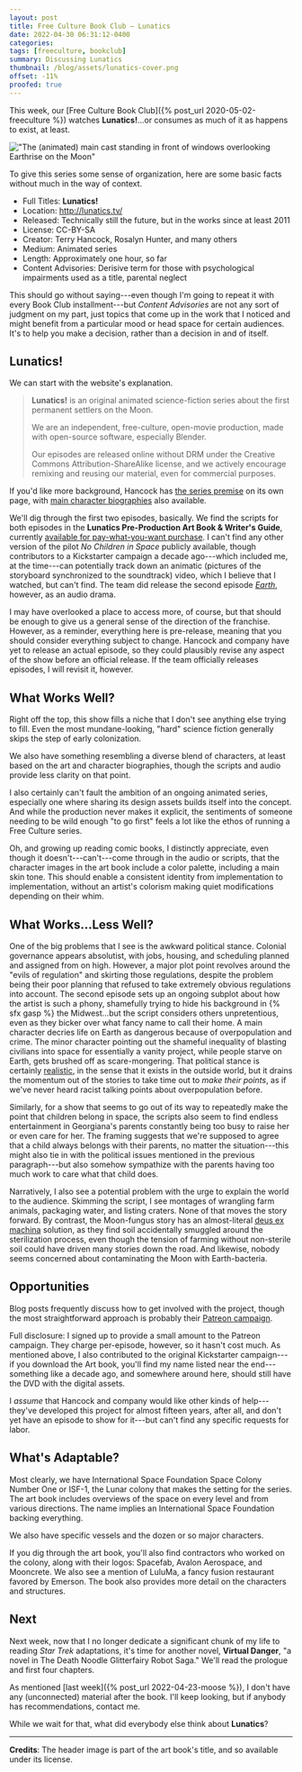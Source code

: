 ```yaml
---
layout: post
title: Free Culture Book Club — Lunatics
date: 2022-04-30 06:31:12-0400
categories:
tags: [freeculture, bookclub]
summary: Discussing Lunatics
thumbnail: /blog/assets/lunatics-cover.png
offset: -11%
proofed: true
---
```


This week, our [Free Culture Book Club]({% post_url 2020-05-02-freeculture %}) watches **Lunatics!**...or consumes as much of it as happens to exist, at least.

!["The (animated) main cast standing in front of windows overlooking Earthrise on the Moon"](/blog/assets/lunatics-cover.png "Those of the inappropriate collective name...")

To give this series some sense of organization, here are some basic facts without much in the way of context.

 * Full Titles:  **Lunatics!**
 * Location:  <http://lunatics.tv/>
 * Released:  Technically still the future, but in the works since at least 2011
 * License:  CC-BY-SA
 * Creator:  Terry Hancock, Rosalyn Hunter, and many others
 * Medium:  Animated series
 * Length:  Approximately one hour, so far
 * Content Advisories:  Derisive term for those with psychological impairments used as a title, parental neglect

This should go without saying---even though I'm going to repeat it with every Book Club installment---but *Content Advisories* are not any sort of judgment on my part, just topics that come up in the work that I noticed and might benefit from a particular mood or head space for certain audiences.  It's to help you make a decision, rather than a decision in and of itself.

## Lunatics!

We can start with the website's explanation.

 > **Lunatics!** is an original animated science-fiction series about the first permanent settlers on the Moon.
 >
 > We are an independent, free-culture, open-movie production, made with open-source software, especially Blender.
 >
 > Our episodes are released online without DRM under the Creative Commons Attribution-ShareAlike license, and we actively encourage remixing and reusing our material, even for commercial purposes.

If you'd like more background, Hancock has [the series premise](http://wp.lunatics.tv/?page_id=5) on its own page, with [main character biographies](http://lunatics.tv/characters.html) also available.

We'll dig through the first two episodes, basically.  We find the scripts for both episodes in the **Lunatics Pre-Production Art Book & Writer's Guide**, currently [available <i class="fas fa-file-pdf"></i> for pay-what-you-want purchase](https://anansispace.gumroad.com/).  I can't find any other version of the pilot *No Children in Space* publicly available, though contributors to a Kickstarter campaign a decade ago---which included me, at the time---can potentially track down an animatic (pictures of the storyboard synchronized to the soundtrack) video, which I believe that I watched, but can't find.  The team did release the second episode [*Earth*](http://wp.lunatics.tv/?p=2871), however, as an audio drama.

I may have overlooked a place to access more, of course, but that should be enough to give us a general sense of the direction of the franchise.  However, as a reminder, everything here is pre-release, meaning that you should consider everything subject to change.  Hancock and company have yet to release an actual episode, so they could plausibly revise any aspect of the show before an official release.  If the team officially releases episodes, I will revisit it, however.

## What Works Well?

Right off the top, this show fills a niche that I don't see anything else trying to fill.  Even the most mundane-looking, "hard" science fiction generally skips the step of early colonization.

We also have something resembling a diverse blend of characters, at least based on the art and character biographies, though the scripts and audio provide less clarity on that point.

I also certainly can't fault the ambition of an ongoing animated series, especially one where sharing its design assets builds itself into the concept.  And while the production never makes it explicit, the sentiments of someone needing to be wild enough "to go first" feels a lot like the ethos of running a Free Culture series.

Oh, and growing up reading comic books, I distinctly appreciate, even though it doesn't---can't---come through in the audio or scripts, that the character images in the art book include a color palette, including a main skin tone.  This should enable a consistent identity from implementation to implementation, without an artist's colorism making quiet modifications depending on their whim.

## What Works...Less Well?

One of the big problems that I see is the awkward political stance.  Colonial governance appears absolutist, with jobs, housing, and scheduling planned and assigned from on high.  However, a major plot point revolves around the "evils of regulation" and skirting those regulations, despite the problem being their poor planning that refused to take extremely obvious regulations into account.  The second episode sets up an ongoing subplot about how the artist is such a phony, shamefully trying to hide his background in {% sfx gasp %} the Midwest...but the script considers others unpretentious, even as they bicker over what fancy name to call their home.  A main character decries life on Earth as dangerous because of overpopulation and crime.  The minor character pointing out the shameful inequality of blasting civilians into space for essentially a vanity project, while people starve on Earth, gets brushed off as scare-mongering.  That political stance is certainly [realistic](https://en.wikipedia.org/wiki/Billionaire_space_race), in the sense that it exists in the outside world, but it drains the momentum out of the stories to take time out to *make their points*, as if we've never heard racist talking points about overpopulation before.

Similarly, for a show that seems to go out of its way to repeatedly make the point that children belong in space, the scripts also seem to find endless entertainment in Georgiana's parents constantly being too busy to raise her or even care for her.  The framing suggests that we're supposed to agree that a child always belongs with their parents, no matter the situation---this might also tie in with the political issues mentioned in the previous paragraph---but also somehow sympathize with the parents having too much work to care what that child does.

Narratively, I also see a potential problem with the urge to explain the world to the audience.  Skimming the script, I see montages of wrangling farm animals, packaging water, and listing craters.  None of that moves the story forward.  By contrast, the Moon-fungus story has an almost-literal [deus ex machina](https://en.wikipedia.org/wiki/Deus_ex_machina) solution, as they find soil accidentally smuggled around the sterilization process, even though the tension of farming without non-sterile soil could have driven many stories down the road.  And likewise, nobody seems concerned about contaminating the Moon with Earth-bacteria.

## Opportunities

Blog posts frequently discuss how to get involved with the project, though the most straightforward approach is probably their [Patreon <i class="fab fa-patreon"></i> campaign](https://www.patreon.com/lunatics/).

Full disclosure:  I signed up to provide a small amount to the Patreon campaign.  They charge per-episode, however, so it hasn't cost much.  As mentioned above, I also contributed to the original Kickstarter campaign---if you download the Art book, you'll find my name listed near the end---something like a decade ago, and somewhere around here, should still have the DVD with the digital assets.

I *assume* that Hancock and company would like other kinds of help---they've developed this project for almost fifteen years, after all, and don't yet have an episode to show for it---but can't find any specific requests for labor.

## What's Adaptable?

Most clearly, we have International Space Foundation Space Colony Number One or ISF-1, the Lunar colony that makes the setting for the series.  The art book includes overviews of the space on every level and from various directions.  The name implies an International Space Foundation backing everything.

We also have specific vessels and the dozen or so major characters.

If you dig through the art book, you'll also find contractors who worked on the colony, along with their logos:  Spacefab, Avalon Aerospace, and Mooncrete.  We also see a mention of LuluMa, a fancy fusion restaurant favored by Emerson.  The book also provides more detail on the characters and structures.

## Next

Next week, now that I no longer dedicate a significant chunk of my life to reading *Star Trek* adaptations, it's time for another novel, **Virtual Danger**, "a novel in The Death Noodle Glitterfairy Robot Saga."  We'll read the prologue and first four chapters.

As mentioned [last week]({% post_url 2022-04-23-moose %}), I don't have any (unconnected) material after the book.  I'll keep looking, but if anybody has recommendations, contact me.

While we wait for that, what did everybody else think about **Lunatics**?

* * *

**Credits**:  The header image is part of the art book's title, and so available under its license.

